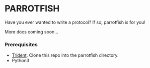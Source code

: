 # PARROTFISH

Have you ever wanted to write a protocol? If so, parrotfish is for you!

More docs coming soon...

### Prerequisites
- [Trident](https://github.com/klavinslab/trident). Clone this repo into the parrotfish directory.
- Python3